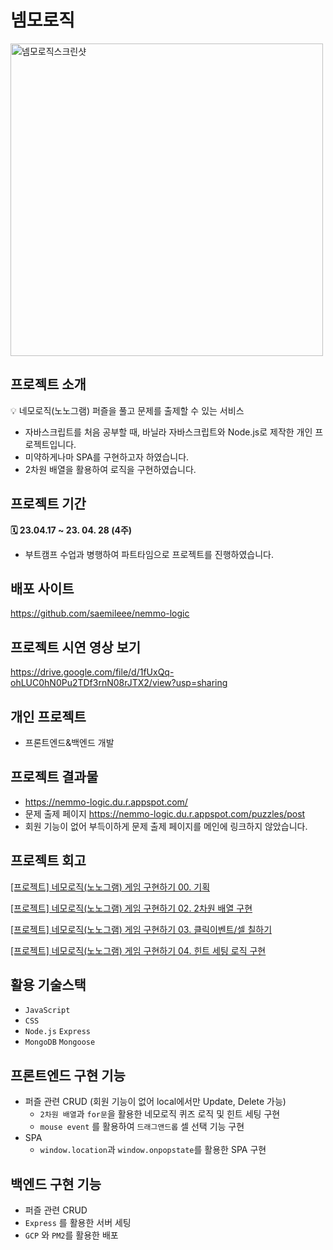 # 넴모로직
<img alt ="넴모로직스크린샷" width="500" src="https://github.com/saemileee/nemmo-logic/assets/68241138/ab1f78b1-b6d1-42d7-85fc-daed581ff3cf"/>

## 프로젝트 소개

💡 네모로직(노노그램) 퍼즐을 풀고 문제를 출제할 수 있는 서비스
- 자바스크립트를 처음 공부할 때, 바닐라 자바스크립트와 Node.js로 제작한 개인 프로젝트입니다.
- 미약하게나마 SPA를 구현하고자 하였습니다.
- 2차원 배열을 활용하여 로직을 구현하였습니다.



## 프로젝트 기간
**🗓️ 23.04.17 ~ 23. 04. 28 (4주)**
- 부트캠프 수업과 병행하여 파트타임으로 프로젝트를 진행하였습니다.



## 배포 사이트
https://github.com/saemileee/nemmo-logic



## 프로젝트 시연 영상 보기
https://drive.google.com/file/d/1fUxQq-ohLUC0hN0Pu2TDf3rnN08rJTX2/view?usp=sharing



## 개인 프로젝트

- 프론트엔드&백엔드 개발



## 프로젝트 결과물

- https://nemmo-logic.du.r.appspot.com/
- 문제 출제 페이지 https://nemmo-logic.du.r.appspot.com/puzzles/post
- 회원 기능이 없어 부득이하게 문제 출제 페이지를 메인에 링크하지 않았습니다.
  

## 프로젝트 회고

[[프로젝트] 네모로직(노노그램) 게임 구현하기 00. 기획](https://velog.io/@saemileee/네모네모로직-프로젝트)

[[프로젝트] 네모로직(노노그램) 게임 구현하기 02. 2차원 배열 구현](https://velog.io/@saemileee/프로젝트-네모로직노노그램-게임-구현하기-02.-배열)

[[프로젝트] 네모로직(노노그램) 게임 구현하기 03. 클릭이벤트/셀 칠하기](https://velog.io/@saemileee/프로젝트-네모로직노노그램-게임-구현하기-03.-클릭이벤트)

[[프로젝트] 네모로직(노노그램) 게임 구현하기 04. 힌트 세팅 로직 구현](https://velog.io/@saemileee/프로젝트-네모로직노노그램-게임-구현하기-04.-문제-세팅-로직)


## 활용 기술스택

- `JavaScript`
- `CSS`
- `Node.js` `Express`
- `MongoDB` `Mongoose`


## 프론트엔드 구현 기능

- 퍼즐 관련 CRUD (회원 기능이 없어 local에서만 Update, Delete 가능)
    - `2차원 배열`과 `for문`을 활용한 네모로직 퀴즈 로직 및 힌트 세팅 구현
    - `mouse event` 를 활용하여 `드래그앤드롭` 셀 선택 기능 구현
- SPA
    - `window.location`과 `window.onpopstate`를 활용한 SPA 구현



## 백엔드 구현 기능

- 퍼즐 관련 CRUD
- `Express` 를 활용한 서버 세팅
- `GCP` 와 `PM2`를 활용한 배포
